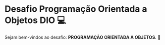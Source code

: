# Desafio Programação Orientada a Objetos DIO :computer: #

Sejam bem-vindos ao desafio: **PROGRAMAÇÃO ORIENTADA A OBJETOS.** :wave:
